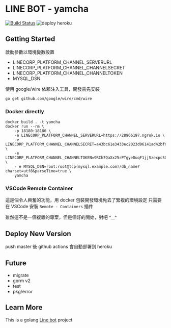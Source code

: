 # LINE BOT - yamcha

[![Build Status](https://travis-ci.org/XiaoXiaoSN/YamCha.svg?branch=master)](https://travis-ci.org/XiaoXiaoSN/YamCha)
![deploy heroku](https://github.com/XiaoXiaoSN/yamcha/workflows/deploy%20heroku/badge.svg)

## Getting Started
啟動參數以環境變數設置
- LINECORP_PLATFORM_CHANNEL_SERVERURL
- LINECORP_PLATFORM_CHANNEL_CHANNELSECRET
- LINECORP_PLATFORM_CHANNEL_CHANNELTOKEN
- MYSQL_DSN

使用 google/wire 依賴注入工具，開發需先安裝
```
go get github.com/google/wire/cmd/wire
```

### Docker directly
```
docker build . -t yamcha
docker run --rm \
    -p 18180:18180 \
    -e LINECORP_PLATFORM_CHANNEL_SERVERURL=https://28966197.ngrok.io \
    -e LINECORP_PLATFORM_CHANNEL_CHANNELSECRET=a43bc61e3433ec2023d96141ad42bf6b \
    -e LINECORP_PLATFORM_CHANNEL_CHANNELTOKEN=9RCh7QaXx25rPTgyeDuqF1jjSzexpcSQubLkbxjfjYRM7gTeQkekJsY2QEexXqNX1Lf3aQK3W3W0tvV6G1ESA19dPJfGM/rmiXlahQpKEZgeRg6FXOZ0obiPFUdWSIrAuskBZAIuyT1O9Zu9IRBaAQdB04t89/1O/w1cDnyilFU= \
    - e MYSQL_DSN=root:root@tcp(mysql.example.com)/db_name?charset=utf8&parseTime=true \
    yamcha
```

### VSCode Remote Container
這是個令人興奮的功能，用 docker 包裝開發環境免去了繁複的環境設定
只需要在 VSCode 安裝 `Remote - Containers` 插件

雖然這不是一個複雜的專案，但是個好的開始，對吧 ^__^

## Deploy New Version
push master 後 github actions 會自動部署到 heroku

## Future
- migrate
- gorm v2
- test
- pkg/error

## Learn More
This is a golang [Line bot](https://github.com/line/line-bot-sdk-go) project
